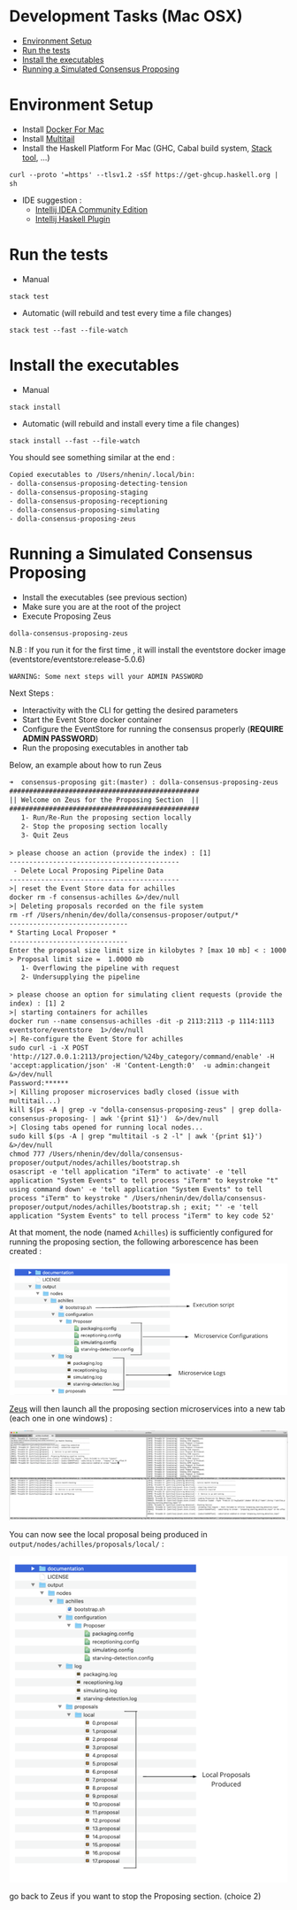 # Development Tasks (Mac OSX)

- [Environment Setup](#environment-setup)
- [Run the tests](#run-the-tests)
- [Install the executables](#install-the-executables)
- [Running a Simulated Consensus Proposing](#running-a-simulated-consensus-proposing)
 
# Environment Setup

- Install [Docker For Mac](https://docs.docker.com/docker-for-mac/install/)
- Install [Multitail](http://macappstore.org/multitail/)
- Install the Haskell Platform For Mac (GHC, Cabal build system, [Stack tool](https://docs.haskellstack.org/en/stable/README/), ...)
```shell
curl --proto '=https' --tlsv1.2 -sSf https://get-ghcup.haskell.org | sh
```
- IDE suggestion :
  - [Intellij IDEA Community Edition](https://www.jetbrains.com/idea/download/download-thanks.html?platform=mac&code=IIC)
  - [Intellij Haskell Plugin](https://plugins.jetbrains.com/plugin/8258-intellij-haskell)

# Run the tests
- Manual
```shell
stack test
```
- Automatic (will rebuild and test every time a file changes)
```shell
stack test --fast --file-watch
```

# Install the executables

- Manual
```shell
stack install
```
- Automatic (will rebuild and install every time a file changes)
```shell
stack install --fast --file-watch
```
You should see something similar at the end :
```shell
Copied executables to /Users/nhenin/.local/bin:
- dolla-consensus-proposing-detecting-tension
- dolla-consensus-proposing-staging
- dolla-consensus-proposing-receptioning
- dolla-consensus-proposing-simulating
- dolla-consensus-proposing-zeus
```

# Running a Simulated Consensus Proposing

- Install the executables (see previous section)
- Make sure you are at the root of the project
- Execute Proposing Zeus

```shell
dolla-consensus-proposing-zeus
```
N.B : If you run it for the first time , it will install the eventstore docker image (eventstore/eventstore:release-5.0.6)
```shell
WARNING: Some next steps will your ADMIN PASSWORD
```
Next Steps :
- Interactivity with the CLI for getting the desired parameters
- Start the Event Store docker container
- Configure the EventStore for running the consensus properly (**REQUIRE ADMIN PASSWORD**)
- Run the proposing executables in another tab


Below, an example about how to run Zeus
```shell
➜  consensus-proposing git:(master) : dolla-consensus-proposing-zeus
################################################
|| Welcome on Zeus for the Proposing Section  ||
################################################
   1- Run/Re-Run the proposing section locally
   2- Stop the proposing section locally
   3- Quit Zeus

> please choose an action (provide the index) : [1]
-------------------------------------------
 - Delete Local Proposing Pipeline Data
-------------------------------------------
>| reset the Event Store data for achilles
docker rm -f consensus-achilles &>/dev/null
>| Deleting proposals recorded on the file system
rm -rf /Users/nhenin/dev/dolla/consensus-proposer/output/*
------------------------------
* Starting Local Proposer *
------------------------------
Enter the proposal size limit size in kilobytes ? [max 10 mb] < : 1000
> Proposal limit size =  1.0000 mb
   1- Overflowing the pipeline with request
   2- Undersupplying the pipeline

> please choose an option for simulating client requests (provide the index) : [1] 2
>| starting containers for achilles
docker run --name consensus-achilles -dit -p 2113:2113 -p 1114:1113 eventstore/eventstore  1>/dev/null
>| Re-configure the Event Store for achilles
sudo curl -i -X POST 'http://127.0.0.1:2113/projection/%24by_category/command/enable' -H 'accept:application/json' -H 'Content-Length:0'  -u admin:changeit &>/dev/null
Password:******
>| Killing proposer microservices badly closed (issue with multitail...)
kill $(ps -A | grep -v "dolla-consensus-proposing-zeus" | grep dolla-consensus-proposing- | awk '{print $1}')  &>/dev/null
>| Closing tabs opened for running local nodes...
sudo kill $(ps -A | grep "multitail -s 2 -l" | awk '{print $1}')  &>/dev/null
chmod 777 /Users/nhenin/dev/dolla/consensus-proposer/output/nodes/achilles/bootstrap.sh
osascript -e 'tell application "iTerm" to activate' -e 'tell application "System Events" to tell process "iTerm" to keystroke "t" using command down' -e 'tell application "System Events" to tell process "iTerm" to keystroke " /Users/nhenin/dev/dolla/consensus-proposer/output/nodes/achilles/bootstrap.sh ; exit; "' -e 'tell application "System Events" to tell process "iTerm" to key code 52'
```
At that moment, the node (named `Achilles`) is sufficiently configured for running the proposing section, the following arborescence has been created :

![microservice-configuration](media/microservice-configuration.png)

[Zeus](#tooling) will then launch all the proposing section microservices into a new tab (each one in one windows) :

![microservice-under-execution](media/microservice-under-execution.png)

You can now see the local proposal being produced in `output/nodes/achilles/proposals/local/` :

![proposal-produced](media/proposal-produced.png)

go back to Zeus if you want to stop the Proposing section. (choice 2)